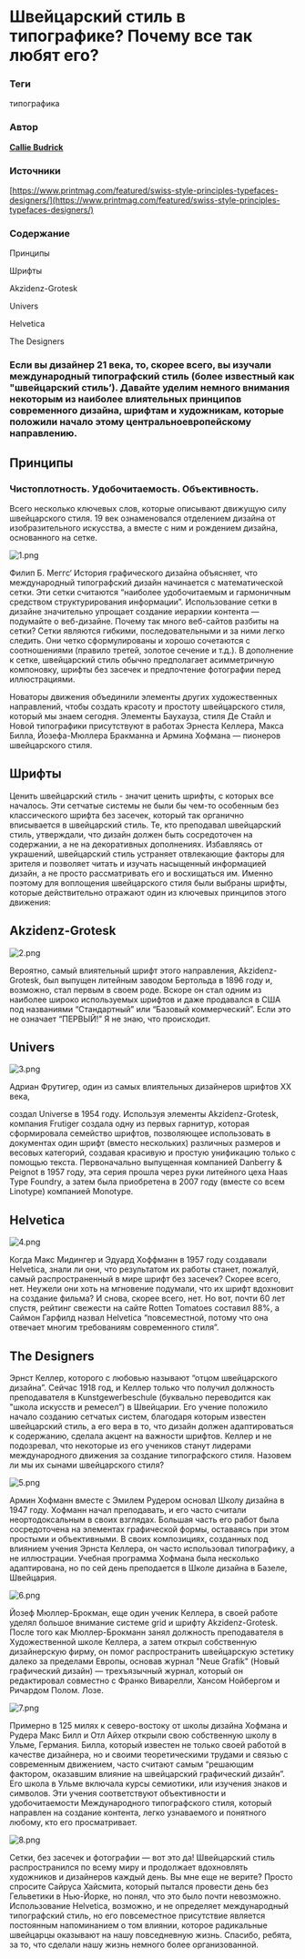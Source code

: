 # Швейцарский стиль в типографике? Почему все так любят его?

### **Теги**

типографика

### **Автор**

[**Callie Budrick**](https://www.printmag.com/author/callie-budrick/)

### **Источники**

[https://www.printmag.com/featured/swiss-style-principles-typefaces-designers/](https://www.printmag.com/featured/swiss-style-principles-typefaces-designers/)

### **Содержание**

Принципы 

Шрифты 

Akzidenz-Grotesk

Univers

Helvetica

The Designers

### Если вы дизайнер 21 века, то, скорее всего, вы изучали международный типографский стиль (более известный как "швейцарский стиль’). Давайте уделим немного внимания некоторым из наиболее влиятельных принципов современного дизайна, шрифтам и художникам, которые положили начало этому центральноевропейскому направлению.

## Принципы

### Чистоплотность. Удобочитаемость. Объективность.

Всего несколько ключевых слов, которые описывают движущую силу швейцарского стиля. 19 век ознаменовался отделением дизайна от изобразительного искусства, а вместе с ним и рождением дизайна, основанного на сетке.

![1.png](1%202.png)

Филип Б. Меггс‘ История графического дизайна объясняет, что международный типографский дизайн начинается с математической сетки. Эти сетки считаются “наиболее удобочитаемым и гармоничным средством структурирования информации”. Использование сетки в дизайне значительно упрощает создание иерархии контента — подумайте о веб-дизайне. Почему так много веб-сайтов разбиты на сетки? Сетки являются гибкими, последовательными и за ними легко следить. Они четко сформулированы и хорошо сочетаются с соотношениями (правило третей, золотое сечение и т.д.). В дополнение к сетке, швейцарский стиль обычно предполагает асимметричную компоновку, шрифты без засечек и предпочтение фотографии перед иллюстрациями.

Новаторы движения объединили элементы других художественных направлений, чтобы создать красоту и простоту швейцарского стиля, который мы знаем сегодня. Элементы Баухауза, стиля Де Стайл и Новой типографики присутствуют в работах Эрнеста Келлера, Макса Билла, Йозефа-Мюллера Бракманна и Армина Хофмана — пионеров швейцарского стиля.

## Шрифты

Ценить швейцарский стиль - значит ценить шрифты, с которых все началось. Эти сетчатые системы не были бы чем-то особенным без классического шрифта без засечек, который так органично вписывается в швейцарский стиль. Те, кто преподавал швейцарский стиль, утверждали, что дизайн должен быть сосредоточен на содержании, а не на декоративных дополнениях. Избавляясь от украшений, швейцарский стиль устраняет отвлекающие факторы для зрителя и позволяет читать и изучать насыщенный информацией дизайн, а не просто рассматривать его и восхищаться им. Именно поэтому для воплощения швейцарского стиля были выбраны шрифты, которые действительно отражают один из ключевых принципов этого движения:

## Akzidenz-Grotesk

![2.png](2%202.png)

Вероятно, самый влиятельный шрифт этого направления, Akzidenz-Grotesk, был выпущен литейным заводом Бертольда в 1896 году и, возможно, стал первым в своем роде. Вскоре он стал одним из наиболее широко используемых шрифтов и даже продавался в США под названиями “Стандартный” или “Базовый коммерческий”. Если это не означает “ПЕРВЫЙ!” Я не знаю, что происходит.

## **Univers**

![3.png](3%202.png)

Адриан Фрутигер, один из самых влиятельных дизайнеров шрифтов XX века,

создал Universe в 1954 году. Используя элементы Akzidenz-Grotesk, компания Frutiger создала одну из первых гарнитур, которая сформировала семейство шрифтов, позволяющее использовать в документах один шрифт (вместо нескольких) различных размеров и весовых категорий, создавая красивую и простую унификацию только с помощью текста. Первоначально выпущенная компанией Danberry & Peignot в 1957 году, эта серия прошла через руки литейного цеха Haas Type Foundry, а затем была приобретена в 2007 году (вместе со всем Linotype) компанией Monotype.

## **Helvetica**

![4.png](4%202.png)

Когда Макс Мидингер и Эдуард Хоффманн в 1957 году создавали Helvetica, знали ли они, что результатом их работы станет, пожалуй, самый распространенный в мире шрифт без засечек? Скорее всего, нет. Неужели они хоть на мгновение подумали, что их шрифт вдохновит на создание фильма? И снова, скорее всего, нет. Но вот, почти 60 лет спустя, рейтинг свежести на сайте Rotten Tomatoes составил 88%, а Саймон Гарфилд назвал Helvetica “повсеместной, потому что она отвечает многим требованиям современного стиля”.

## **The Designers**

Эрнст Келлер, которого с любовью называют “отцом швейцарского дизайна”. Сейчас 1918 год, и Келлер только что получил должность преподавателя в Kunstgewerbeschule (буквально переводится как "школа искусств и ремесел”) в Швейцарии. Его учение положило начало созданию сетчатых систем, благодаря которым известен швейцарский стиль, а его вера в то, что дизайн должен адаптироваться к содержанию, сделала акцент на важности шрифтов. Келлер и не подозревал, что некоторые из его учеников станут лидерами международного движения за создание типографского стиля. Назовем ли мы их сынами швейцарского стиля?

![5.png](5%202.png)

Армин Хофманн вместе с Эмилем Рудером основал Школу дизайна в 1947 году. Хофманн начал преподавать, и его часто считали неортодоксальным в своих взглядах. Большая часть его работ была сосредоточена на элементах графической формы, оставаясь при этом простыми и объективными. В своих композициях, созданных под влиянием учения Эрнста Келлера, он часто использовал типографику, а не иллюстрации. Учебная программа Хофмана была несколько адаптирована, но по сей день преподается в Школе дизайна в Базеле, Швейцария.

![6.png](6%201.png)

Йозеф Мюллер-Брокман, еще один ученик Келлера, в своей работе уделял большое внимание системе grid и шрифту Akzidenz-Grotesk. После того как Мюллер-Брокманн занял должность преподавателя в Художественной школе Келлера, а затем открыл собственную дизайнерскую фирму, он помог распространить швейцарскую эстетику далеко за пределами Европы, основав журнал "Neue Grafik" (Новый графический дизайн) — трехъязычный журнал, который он редактировал совместно с Франко Виварелли, Хансом Нойбергом и Ричардом Полом. Лозе.

![7.png](7%201.png)

Примерно в 125 милях к северо-востоку от школы дизайна Хофмана и Рудера Макс Билл и Отл Айхер открыли свою собственную школу в Ульме, Германия. Билла, который известен не только своей работой в качестве дизайнера, но и своими теоретическими трудами и связью с современным движением, часто считают самым “решающим фактором, оказавшим влияние на швейцарский графический дизайн”. Его школа в Ульме включала курсы семиотики, или изучения знаков и символов. Эти учения соответствуют объективности и удобочитаемости Международного типографского стиля, который направлен на создание контента, легко узнаваемого и понятного любому, кто его просматривает.

![8.png](8.png)

Сетки, без засечек и фотографии — вот это да! Швейцарский стиль распространился по всему миру и продолжает вдохновлять художников и дизайнеров каждый день. Вы мне еще не верите? Просто спросите Сайруса Хайсмита, который пытался провести день без Гельветики в Нью-Йорке, но понял, что это было почти невозможно. Использование Helvetica, возможно, и не определяет международный типографский стиль, но его повсеместное присутствие является постоянным напоминанием о том влиянии, которое радикальные швейцарцы оказывают на нашу повседневную жизнь. Спасибо, ребята, за то, что сделали нашу жизнь немного более организованной.
